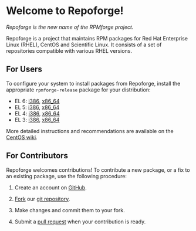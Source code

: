# Welcome to Repoforge!

*Repoforge is the new name of the RPMforge project.*

Repoforge is a project that maintains RPM packages for Red Hat Enterprise Linux (RHEL), CentOS and Scientific Linux.
It consists of a set of repositories compatible with various RHEL versions.

## For Users

To configure your system to install packages from Repoforge, install the appropriate `rpmforge-release` package for your distribution:

* EL 6: [i386](http://packages.sw.be/rpmforge-release/rpmforge-release-0.5.2-2.el6.rf.i386.rpm), [x86_64](http://packages.sw.be/rpmforge-release/rpmforge-release-0.5.2-2.el6.rf.x86_64.rpm)
* EL 5: [i386](http://packages.sw.be/rpmforge-release/rpmforge-release-0.5.2-2.el5.rf.i386.rpm), [x86_64](http://packages.sw.be/rpmforge-release/rpmforge-release-0.5.2-2.el5.rf.x86_64.rpm)
* EL 4: [i386](http://packages.sw.be/rpmforge-release/rpmforge-release-0.5.2-2.el4.rf.i386.rpm), [x86_64](http://packages.sw.be/rpmforge-release/rpmforge-release-0.5.2-2.el4.rf.x86_64.rpm)
* EL 3: [i386](http://packages.sw.be/rpmforge-release/rpmforge-release-0.5.2-2.el3.rf.i386.rpm), [x86_64](http://packages.sw.be/rpmforge-release/rpmforge-release-0.5.2-2.el3.rf.x86_64.rpm)

More detailed instructions and recommendations are available on the [CentOS wiki](http://wiki.centos.org/AdditionalResources/Repositories/RPMForge).

## For Contributors

Repoforge welcomes contributions!  To contribute a new package, or a fix to an existing package, use the following procedure:

1. Create an account on [GitHub](https://github.com/).

2. [Fork](http://help.github.com/fork-a-repo/) our [git repository](https://github.com/repoforge/rpms).

3. Make changes and commit them to your fork.

4. Submit a [pull request](http://help.github.com/pull-requests/) when your contribution is ready.
